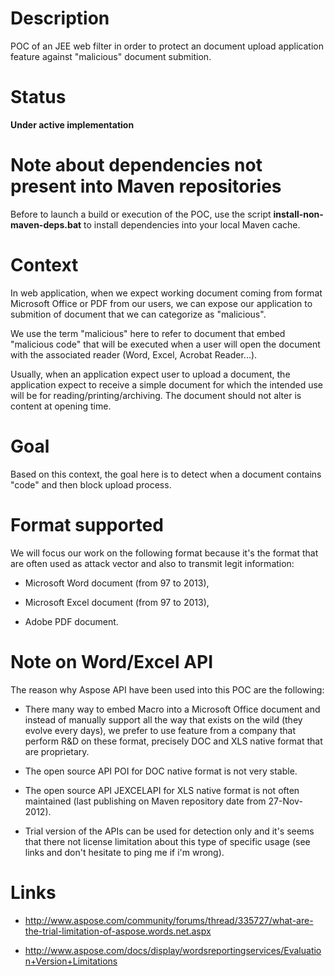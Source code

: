 # Description
POC of an JEE web filter in order to protect an document upload application feature against "malicious" document submition.

# Status

**Under active implementation**

# Note about dependencies not present into Maven repositories

Before to launch a build or execution of the POC, use the script **install-non-maven-deps.bat** to install dependencies into your local Maven cache.

# Context

In web application, when we expect working document coming from format Microsoft Office or PDF from our users, we can expose our application to submition of document that we can categorize as "malicious".

We use the term "malicious" here to refer to document that embed "malicious code" that will be executed when a user will open the document with the associated reader (Word, Excel, Acrobat Reader...).

Usually, when an application expect user to upload a document, the application expect to receive a simple document for which the intended use will be for reading/printing/archiving. The document should not alter is content at opening time.

# Goal

Based on this context, the goal here is to detect when a document contains "code" and then block upload process.

# Format supported

We will focus our work on the following format because it's the format that are often used as attack vector and also to transmit legit information: 

* Microsoft Word document (from 97 to 2013),

* Microsoft Excel document (from 97 to 2013),

* Adobe PDF document.

# Note on Word/Excel API

The reason why Aspose API have been used into this POC are the following:

* There many way to embed Macro into a Microsoft Office document and instead of manually support all the way that exists on the wild (they evolve every days), we prefer to use feature from a company that perform R&D on these format, precisely DOC and XLS native format that are proprietary. 

* The open source API POI for DOC native format is not very stable.

* The open source API JEXCELAPI for XLS native format is not often maintained (last publishing on Maven repository date from 27-Nov-2012).

* Trial version of the APIs can be used for detection only and it's seems that there not license limitation about this type of specific usage (see links and don't hesitate to ping me if i'm wrong).


# Links

* http://www.aspose.com/community/forums/thread/335727/what-are-the-trial-limitation-of-aspose.words.net.aspx

* http://www.aspose.com/docs/display/wordsreportingservices/Evaluation+Version+Limitations
